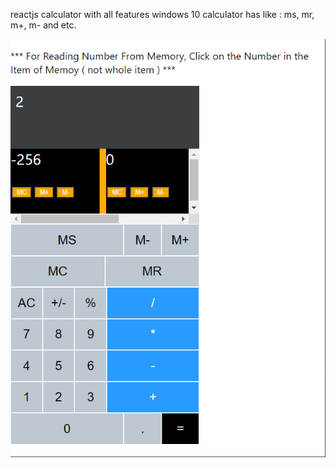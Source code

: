 reactjs calculator with all features windows 10 calculator has like : ms, mr, m+, m- and etc.

<img src="./1.png"/>

